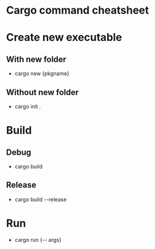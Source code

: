 # Cargo command cheatsheet
# Create new executable
## With new folder
 - cargo new {pkgname}
## Without new folder
 - cargo init .

# Build
## Debug
 - cargo build
## Release
 - cargo build --release

# Run
  - cargo run {-- args} 
